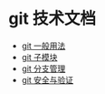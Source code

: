 # git 技术文档

* [git 一般用法](devops/devops-tools/git/git-common.md)
* [git 子模块](devops/devops-tools/git/git-submodule.md)
* [git 分支管理](devops/devops-tools/git/git-branch.md)
* [git 安全与验证](devops/devops-tools/git/git-password.md)